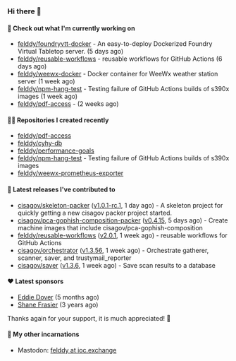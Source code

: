 ### Hi there 👋

#### 👷 Check out what I'm currently working on

- [felddy/foundryvtt-docker](https://github.com/felddy/foundryvtt-docker) - An easy-to-deploy Dockerized Foundry Virtual Tabletop server. (5 days ago)
- [felddy/reusable-workflows](https://github.com/felddy/reusable-workflows) - reusable workflows for GitHub Actions (6 days ago)
- [felddy/weewx-docker](https://github.com/felddy/weewx-docker) - Docker container for WeeWx weather station server (1 week ago)
- [felddy/npm-hang-test](https://github.com/felddy/npm-hang-test) - Testing failure of GitHub Actions builds of s390x images (1 week ago)
- [felddy/pdf-access](https://github.com/felddy/pdf-access) -  (2 weeks ago)

#### 👨‍💻 Repositories I created recently

- [felddy/pdf-access](https://github.com/felddy/pdf-access)
- [felddy/cyhy-db](https://github.com/felddy/cyhy-db)
- [felddy/performance-goals](https://github.com/felddy/performance-goals)
- [felddy/npm-hang-test](https://github.com/felddy/npm-hang-test) - Testing failure of GitHub Actions builds of s390x images
- [felddy/weewx-prometheus-exporter](https://github.com/felddy/weewx-prometheus-exporter)

#### 🚀 Latest releases I've contributed to

- [cisagov/skeleton-packer](https://github.com/cisagov/skeleton-packer) ([v1.0.1-rc.1](https://github.com/cisagov/skeleton-packer/releases/tag/v1.0.1-rc.1), 1 day ago) - A skeleton project for quickly getting a new cisagov packer project started.
- [cisagov/pca-gophish-composition-packer](https://github.com/cisagov/pca-gophish-composition-packer) ([v0.4.15](https://github.com/cisagov/pca-gophish-composition-packer/releases/tag/v0.4.15), 5 days ago) - Create machine images that include cisagov/pca-gophish-composition
- [felddy/reusable-workflows](https://github.com/felddy/reusable-workflows) ([v2.0.1](https://github.com/felddy/reusable-workflows/releases/tag/v2.0.1), 1 week ago) - reusable workflows for GitHub Actions
- [cisagov/orchestrator](https://github.com/cisagov/orchestrator) ([v1.3.56](https://github.com/cisagov/orchestrator/releases/tag/v1.3.56), 1 week ago) - Orchestrate gatherer, scanner, saver, and trustymail_reporter
- [cisagov/saver](https://github.com/cisagov/saver) ([v1.3.6](https://github.com/cisagov/saver/releases/tag/v1.3.6), 1 week ago) - Save scan results to a database

#### ❤️ Latest sponsors
- [Eddie Dover](https://github.com/EddieDover) (5 months ago)
- [Shane Frasier](https://github.com/jsf9k) (3 years ago)

Thanks again for your support, it is much appreciated! 🙏

#### 🐋 My other incarnations
- Mastodon: <a rel="me" href="https://ioc.exchange/@felddy">felddy at ioc.exchange</a>
